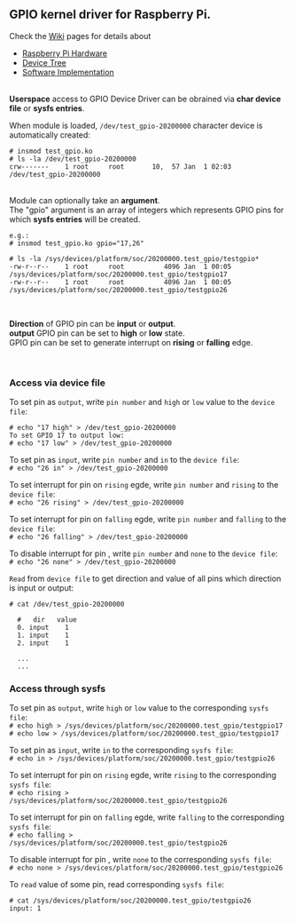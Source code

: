 ## GPIO kernel driver for Raspberry Pi.

Check the [Wiki](https://github.com/bogics/rpi_gpio_module/wiki) pages for details about  
- [Raspberry Pi Hardware](https://github.com/bogics/rpi_gpio_driver/wiki/Raspberry-Pi-Hardware)  
- [Device Tree](https://github.com/bogics/rpi_gpio_driver/wiki/Device-Tree)  
- [Software Implementation](https://github.com/bogics/rpi_gpio_driver/wiki/Software-Implementation)  

&nbsp;  
**Userspace** access to GPIO Device Driver can be obrained via **char device file** or **sysfs entries**.

When module is loaded, `/dev/test_gpio-20200000` character device is automatically created:
```
# insmod test_gpio.ko 
# ls -la /dev/test_gpio-20200000 
crw-------    1 root     root       10,  57 Jan  1 02:03 /dev/test_gpio-20200000
```
&nbsp;  
Module can optionally take an **argument**.  
The "gpio" argument is an array of integers which represents GPIO pins for which **sysfs entries** will be created.
```
e.g.:
# insmod test_gpio.ko gpio="17,26"

# ls -la /sys/devices/platform/soc/20200000.test_gpio/testgpio*
-rw-r--r--    1 root     root          4096 Jan  1 00:05 /sys/devices/platform/soc/20200000.test_gpio/testgpio17
-rw-r--r--    1 root     root          4096 Jan  1 00:05 /sys/devices/platform/soc/20200000.test_gpio/testgpio26
```

&nbsp;  

**Direction** of GPIO pin can be **input** or **output**.  
**output** GPIO pin can be set to **high** or **low** state.  
GPIO pin can be set to generate interrupt on **rising** or **falling** edge. 

&nbsp;  
### Access via device file

To set pin as `output`, write `pin number` and `high` or `low` value to the `device file`:
```
# echo "17 high" > /dev/test_gpio-20200000
To set GPIO 17 to output low:
# echo "17 low" > /dev/test_gpio-20200000
```
To set pin as `input`, write `pin number` and `in` to the `device file`:  
`# echo "26 in" > /dev/test_gpio-20200000`  

To set interrupt for pin on `rising` egde, write `pin number` and `rising` to the `device file`:  
`# echo "26 rising" > /dev/test_gpio-20200000`  

To set interrupt for pin on `falling` egde, write `pin number` and `falling` to the `device file`:  
`# echo "26 falling" > /dev/test_gpio-20200000`

To disable interrupt for pin , write `pin number` and `none` to the `device file`:  
`# echo "26 none" > /dev/test_gpio-20200000`

`Read` from `device file` to get direction and value of all pins which direction is input or output:
```
# cat /dev/test_gpio-20200000 

  #   dir   value
  0. input    1
  1. input    1
  2. input    1

  ...
  ...
```

### Access through sysfs

To set pin as `output`, write `high` or `low` value to the corresponding `sysfs file`:  
`# echo high > /sys/devices/platform/soc/20200000.test_gpio/testgpio17`  
`# echo low > /sys/devices/platform/soc/20200000.test_gpio/testgpio17`  

To set pin as `input`, write `in` to the corresponding `sysfs file`:  
`# echo in > /sys/devices/platform/soc/20200000.test_gpio/testgpio26`  

To set interrupt for pin on `rising` egde, write `rising` to the corresponding `sysfs file`:  
`# echo rising > /sys/devices/platform/soc/20200000.test_gpio/testgpio26`  

To set interrupt for pin on `falling` egde, write `falling` to the corresponding `sysfs file`:  
`# echo falling > /sys/devices/platform/soc/20200000.test_gpio/testgpio26`  

To disable interrupt for pin , write `none` to the corresponding `sysfs file`:  
`# echo none > /sys/devices/platform/soc/20200000.test_gpio/testgpio26`  

To `read` value of some pin, read corresponding `sysfs file`:  
```
# cat /sys/devices/platform/soc/20200000.test_gpio/testgpio26
input: 1
```
